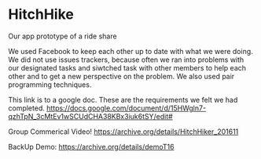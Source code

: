 # HitchHike

Our app prototype of a ride share

We used Facebook to keep each other up to date with what we were doing. We did not use issues trackers, because often we ran into problems with our designated tasks and siwtched task with other members to help each other and to get a new perspective on the problem. We also used pair programming techniques. 

This link is to a google doc. These are the requirements we felt we had completed. 
https://docs.google.com/document/d/15HWgln7-qzhTpN_3cMtEv1wSCUdCHA38KBx3iuk6tSY/edit#

Group Commerical Video!
https://archive.org/details/HitchHiker_201611

BackUp Demo:
https://archive.org/details/demoT16
